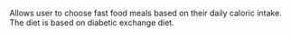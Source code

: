Allows user to choose fast food meals based on their daily caloric intake. The diet is based on  diabetic exchange diet.